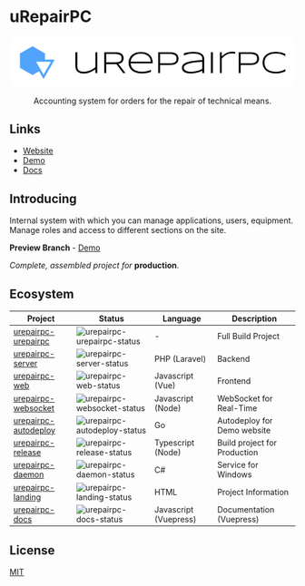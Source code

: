 # uRepairPC

<p align="center">
  <a href="https://github.com/uRepairPC">
    <img width="500" src="https://raw.githubusercontent.com/uRepairPC/docs/master/public/logo-left-icon.png" alt="uRepairPC">
  </a>
</p>
<p align="center">
  Accounting system for orders for the repair of technical means.
</p>

## Links
- [Website](https://urepairpc.com/)
- [Demo](https://demo.urepairpc.com/)
- [Docs](https://docs.urepairpc.com/)

## Introducing
Internal system with which you can manage applications, users, equipment.
Manage roles and access to different sections on the site.

**Preview Branch** - [Demo](https://demo.urepairpc.com/)

*Complete, assembled project for* **production**.

## Ecosystem
| Project | Status | Language | Description |
|---------|--------|----------|-------------|
| [urepairpc-urepairpc]  | ![urepairpc-urepairpc-status]  | -                     | Full Build Project |
| [urepairpc-server]     | ![urepairpc-server-status]     | PHP (Laravel)         | Backend |
| [urepairpc-web]        | ![urepairpc-web-status]        | Javascript (Vue)      | Frontend |
| [urepairpc-websocket]  | ![urepairpc-websocket-status]  | Javascript (Node)     | WebSocket for Real-Time |
| [urepairpc-autodeploy] | ![urepairpc-autodeploy-status] | Go                    | Autodeploy for Demo website |
| [urepairpc-release]    | ![urepairpc-release-status]    | Typescript (Node)     | Build project for Production |
| [urepairpc-daemon]     | ![urepairpc-daemon-status]     | C#                    | Service for Windows |
| [urepairpc-landing]    | ![urepairpc-landing-status]    | HTML                  | Project Information |
| [urepairpc-docs]       | ![urepairpc-docs-status]       | Javascript (Vuepress) | Documentation (Vuepress) |

[urepairpc-urepairpc]: https://github.com/uRepairPC/urepairpc
[urepairpc-urepairpc-status]: https://img.shields.io/github/release/urepairpc/urepairpc.svg

[urepairpc-server]: https://github.com/uRepairPC/server
[urepairpc-server-status]: https://img.shields.io/github/package-json/v/urepairpc/server.svg

[urepairpc-web]: https://github.com/uRepairPC/web
[urepairpc-web-status]: https://img.shields.io/github/package-json/v/urepairpc/web.svg

[urepairpc-websocket]: https://github.com/uRepairPC/websocket
[urepairpc-websocket-status]: https://img.shields.io/github/package-json/v/urepairpc/websocket.svg

[urepairpc-autodeploy]: https://github.com/uRepairPC/autodeploy
[urepairpc-autodeploy-status]: https://img.shields.io/github/package-json/v/urepairpc/autodeploy.svg

[urepairpc-release]: https://github.com/uRepairPC/release
[urepairpc-release-status]: https://img.shields.io/github/package-json/v/urepairpc/release.svg

[urepairpc-daemon]: https://github.com/uRepairPC/daemon
[urepairpc-daemon-status]: https://img.shields.io/github/package-json/v/urepairpc/daemon.svg

[urepairpc-landing]: https://github.com/uRepairPC/landing
[urepairpc-landing-status]: https://img.shields.io/github/package-json/v/urepairpc/landing.svg

[urepairpc-docs]: https://github.com/uRepairPC/docs
[urepairpc-docs-status]: https://img.shields.io/github/package-json/v/urepairpc/docs.svg

## License
[MIT](https://opensource.org/licenses/MIT)
